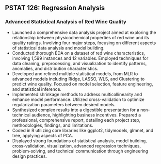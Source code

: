 ## PSTAT 126: Regression Analysis 
### Advanced Statistical Analysis of Red Wine Quality
- Launched a comprehensive data analysis project aimed at exploring the relationship between physicochemical properties of red wine
and its quality ratings. Involving four major steps, focusing on different aspects of statistical data analysis and model building.
- Conducted thorough EDA on a dataset of red wine characteristics, involving 1,599 instances and 12 variables. Employed techniques
for data cleaning, preprocessing, and visualization to identify patterns, anomalies, and distribution characteristics.
- Developed and refined multiple statistical models, from MLR to advanced models including Ridge, LASSO, WLS, and Clustering to
predict wine quality. Focused on model selection, feature engineering, and statistical inference.
- Implemented shrinkage methods to address multicollinearity and enhance model performance. Utilized cross-validation to optimize
regularization parameters between desired models.
- Synthesized complex results into a digestible presentation for a non-technical audience, highlighting business incentives. Prepared a
professional, comprehensive report, detailing each project step, methodologies, findings, and limitations.
- Coded in R utilizing core libraries like ggplot2, tidymodels, glmnet, and tree, applying aspects of PCA.
- Displayed strong foundations of statistical analysis, model building, cross-validation, visualization, advanced regression techniques,
problem-solving, and technical communication through engineering design practices.
